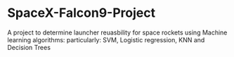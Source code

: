 # SpaceX-Falcon9-Project
A project to determine launcher reuasbility for space rockets using Machine learning algorithms: particularly: SVM, Logistic regression, KNN and Decision Trees
